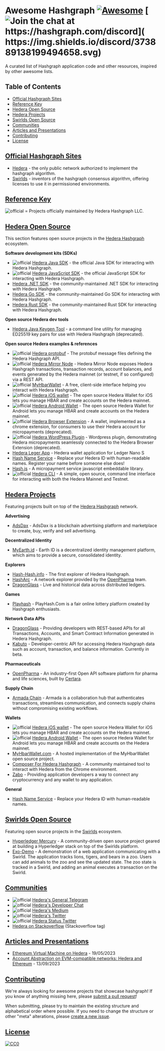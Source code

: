 # Awesome Hashgraph [![Awesome](https://cdn.rawgit.com/sindresorhus/awesome/d7305f38d29fed78fa85652e3a63e154dd8e8829/media/badge.svg)](https://github.com/sindresorhus/awesome) [![Join the chat at https://hashgraph.com/discord]( https://img.shields.io/discord/373889138199494658.svg)](https://hashgraph.com/discord)

A curated list of Hashgraph application code and other resources, inspired by other awesome lists.

## Table of Contents

- [Official Hashgraph Sites](#official-hashgraph-sites)
- [Reference Key](#key)
- [Hedera Open Source](#hedera-open-source)
- [Hedera Projects](#hedera-projects)
- [Swirlds Open Source](#hedera-open-source)
- [Communities](#communities)
- [Articles and Presentations](#articles-and-presentations)
- [Contributing](#contributing)
- [License](#license)

## [Official Hashgraph Sites](#official-hashgraph-sites)

* [Hedera](https://hedera.com) - the only public network authorized to implement the hashgraph algorithm.
* [Swirlds](http://www.swirlds.com/) - inventors of the hashgraph consensus algorithm, offering licenses to use it in permissioned environments.

## [Reference Key](#key)

![official](https://i.imgur.com/y8jwGLa.png) = Projects officially maintained by Hedera Hashgraph LLC.

## [Hedera Open Source](#hedera-open-source)

This section features open source projects in the [Hedera Hashgraph](https://www.hedera.com) ecosystem. 

**Software development kits (SDKs)**

* ![official](https://i.imgur.com/y8jwGLa.png) [Hedera Java SDK](https://github.com/hashgraph/hedera-sdk-java) - the official Java SDK for interacting with Hedera Hashgraph.
* ![official](https://i.imgur.com/y8jwGLa.png) [Hedera JavaScript SDK](https://github.com/hashgraph/hedera-sdk-js) - the official JavaScript SDK for interacting with Hedera Hashgraph. 
* [Hedera .NET SDK](https://github.com/bugbytesinc/Hashgraph) - the community-maintained .NET SDK for interacting with Hedera Hashgraph.
* [Hedera Go SDK](https://github.com/launchbadge/hedera-sdk-go) - the community-maintained Go SDK for interacting with Hedera Hashgraph.
* [Hedera Rust SDK](https://github.com/launchbadge/hedera-sdk-rust) - the community-maintained Rust SDK for interacting with Hedera Hashgraph.

**Open source Hedera dev tools**

* [Hedera Java Keygen Tool](https://github.com/hashgraph/hedera-keygen-java) - a command line utility for managing ED25519 key pairs for use with Hedera Hashgraph (deprecated).

**Open source Hedera examples & references**

* ![official](https://i.imgur.com/y8jwGLa.png) [Hedera protobuf](https://github.com/hashgraph/hedera-protobuf) - The protobuf message files defining the Hedera Hashgraph API.
* ![official](https://i.imgur.com/y8jwGLa.png) [Hedera Mirror Node](https://github.com/hashgraph/hedera-mirror-node) - Hedera Mirror Node exposes Hedera Hashgraph transactions, transaction records, account balances, and events generated by the Hedera mainnet (or testnet, if so configured) via a REST API.
* ![official](https://i.imgur.com/y8jwGLa.png) [MyHbarWallet](https://github.com/hashgraph/MyHbarWallet) - A free, client-side interface helping you interact with Hedera Hashgraph.
* ![official](https://i.imgur.com/y8jwGLa.png) [Hedera iOS wallet](https://github.com/hashgraph/hedera-wallet-ios) - The open source Hedera Wallet for iOS lets you manage HBAR and create accounts on the Hedera mainnet.
* ![official](https://i.imgur.com/y8jwGLa.png) [Hedera Android Wallet](https://github.com/hashgraph/hedera-wallet-android) - The open source Hedera Wallet for Android lets you manage HBAR and create accounts on the Hedera mainnet.
* ![official](https://i.imgur.com/y8jwGLa.png) [Hedera Browser Extension](https://github.com/hashgraph/hedera-browser-extension) - A wallet, implemented as a chrome extension, for consumers to use their Hedera account for micropayments (deprecated).
* ![official](https://i.imgur.com/y8jwGLa.png) [Hedera WordPress Plugin](https://github.com/hashgraph/hedera-micropayment) - Wordpress plugin, demonstrating Hedera micropayments seamlessly connected to the Hedera Browser Extension (deprecated).
* [Hedera Leger App](https://github.com/hashgraph/ledger-app-hedera) - Hedera wallet application for Ledger Nano S
* [Hash Name Service](https://github.com/hashingsystems/HNS) - Replace your Hedera ID with human-readable names. Register your name before someone else does!
* [Hash.js](https://github.com/hashingsystems/hash.js) - A micropayment service javascript embeddable library.
* ![official](https://i.imgur.com/y8jwGLa.png) [Hedera CLI](https://github.com/hashgraph/hedera-cli) - A simple, open source, command line interface for interacting with both the Hedera Mainnet and Testnet.

## [Hedera Projects](#hedera-projects)
Featuring projects built on top of the [Hedera Hashgraph](https://www.hedera.com) network. 

**Advertising**

* [AdsDax](https://www.hedera.com/users/adsdax) - AdsDax is a blockchain advertising platform and marketplace to create, buy, verify and sell advertising.

**Decentralized Identity**

* [MyEarth.id](https://www.hedera.com/users/earth-id) - Earth ID is a decentralized identity management platform, which aims to provide a secure, consolidated identity.

**Explorers**

* [Hash-Hash.info](https://hash-hash.info) - The first explorer of Hedera Hashgraph.
* [HashArc](https://www.hasharc.com/) - A network explorer provided by the [OpenPharma](https://www.openpharma.io/) team.
* [DragonGlass](https://app.dragonglass.me/hedera/home) - Live and historical data across distributed ledgers.

**Games**

* [Playhash](https://www.playhash.com/) - PlayHash.Com is a fair online lottery platform created by Hashgraph enthusiasts.

**Network Data APIs**

* [DragonGlass](https://app.dragonglass.me/hedera/apiview) - Providing developers with REST-based APIs for all Transactions, Accounts, and Smart Contract Information generated in Hedera Hashgraph.
* [Kabuto](https://docs.kabuto.sh/) - Developer-centric API for accessing Hedera Hashgraph data such as account, transaction, and balance information. Currently in beta.

**Pharmaceuticals** 

* [OpenPharma](https://www.hedera.com/users/certara) - An industry-first Open API software platform for pharma and life sciences, built by [Certara](https://www.certara.com/).

**Supply Chain**

* [Armada Chain](https://www.hedera.com/users/armada-chain) - Armada is a collaboration hub that authenticates transactions, streamlines communication, and connects supply chains without compromising existing workflows.

**Wallets**

* ![official](https://i.imgur.com/y8jwGLa.png) [Hedera iOS wallet](https://itunes.apple.com/us/app/hedera-wallet/id1442631626?mt=8) - The open source Hedera Wallet for iOS lets you manage HBAR and create accounts on the Hedera mainnet.
* ![official](https://i.imgur.com/y8jwGLa.png) [Hedera Android Wallet](https://play.google.com/store/apps/details?id=com.hedera.wallet&hl=en_US) - The open source Hedera Wallet for Android lets you manage HBAR and create accounts on the Hedera mainnet.
* [MyHbarWallet.com](https://myhbarwallet.com/) - A hosted implementation of the MyHbarWallet open source project.
* [Composer For Hedera Hashgraph](https://chrome.google.com/webstore/detail/composer-for-hedera-hashg/hdjnnemgikeoehneddegfcmkljenlean) - A community maintained tool to interact with Hedera from the Chrome environment.
* [Zabo](https://zabo.com/) - Providing application developers a way to connect any cryptocurrency and any wallet to any application.

**General**

* [Hash Name Service](https://hns.domains/) - Replace your Hedera ID with human-readable names. 

## [Swirlds Open Source](#swirlds-open-source)
Featuring open source projects in the [Swirlds](https://www.swirlds.com/) ecosystem. 

* [Hyperledger Mercury](https://github.com/hashgraph/hyperledger-mercury) - A community-driven open source project geared at building a Hyperledger stack on top of the Swirlds platform.
* [Exo-Demo](https://github.com/craigdrabiktxmq/exo-demo) - A demonstration of a web application communicating with a Swirld. The application tracks lions, tigers, and bears in a zoo. Users can add animals to the zoo and see the updated state. The zoo state is tracked in a Swirld, and adding an animal executes a transaction on the Swirld.

## [Communities](#communities)

* ![official](https://i.imgur.com/y8jwGLa.png) [Hedera's General Telegram](https://t.me/hashgraph)
* ![official](https://i.imgur.com/y8jwGLa.png) [Hedera's Developer Chat](https://hedera.com/discord)
* ![official](https://i.imgur.com/y8jwGLa.png) [Hedera's Medium](https://medium.com/hashgraph)
* ![official](https://i.imgur.com/y8jwGLa.png) [Hedera's Twitter](https://twitter.com/hedera)
* ![official](https://i.imgur.com/y8jwGLa.png) [Hedera Status Twitter](https://twitter.com/hashgraph)
* [Hedera on Stackoverflow](https://stackoverflow.com/questions/tagged/hedera) (Stackoverflow tag)

## [Articles and Presentations](#articles-and-presentations)

* [Ethereum Virtual Machine on Hedera](https://blog.bguiz.com/presentations/evm-on-hedera/) - 19/05/2023
* [Account Abstraction on EVM-compatible networks: Hedera and Ethereum](https://blog.bguiz.com/presentations/evm-on-hedera/) - 13/09/2023

## [Contributing](#contributing)
We're always looking for awesome projects that showcase hashgraph! If you know of anything missing here, please [submit a pull request](https://github.com/hashgraph/awesome-hashgraph/pulls)!

When submitting, please try to maintain the existing structure and alphabetical order where possible. If you need to change the structure or other "meta" alterations, please [create a new issue](https://github.com/hashgraph/awesome-hashgraph).

## [License](#license)

[![CC0](http://i.creativecommons.org/p/zero/1.0/88x31.png)](http://creativecommons.org/publicdomain/zero/1.0/)